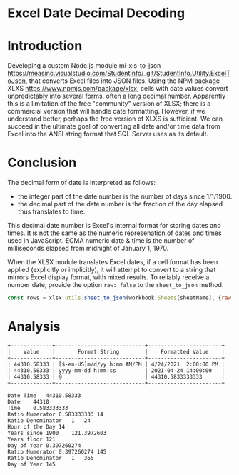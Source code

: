 Excel Date Decimal Decoding
===========================

# Introduction
Developing a custom Node.js module
mi-xls-to-json https://measinc.visualstudio.com/StudentInfo/_git/StudentInfo.Utility.ExcelToJson, 
that converts Excel files into JSON files.
Using the NPM package XLXS https://www.npmjs.com/package/xlsx,
cells with date values convert unpredictably into several forms, often a long decimal number.
Apparently this is a limitation of the free "community" version of XLSX;
there is a commercial version that will handle date formatting.
However, if we understand better, perhaps the free version of XLXS is sufficient. 
We can succeed in the ultimate goal of converting all date and/or time data from Excel into the ANSI string format that SQL Server uses as its default.

# Conclusion

The decimal form of date is interpreted as follows:
- the integer part of the date number is the number of days since 1/1/1900.
- the decimal part of the date number is the fraction of the day elapsed thus translates to time.

This decimal date number is Excel's internal format for storing dates and times. It is not the same as the numeric represenation of dates and times used in JavaScript. ECMA numeric date & time is the number of milliseconds elapsed from midnight of January 1, 1970. 

When the XLSX module translates Excel dates, if a cell format has been applied (explicitly or implicitly), it will attempt to convert to a string that mirrors Excel display format, with mixed results.
To reliably receive a number date, provide the option `raw: false` to the `sheet_to_json` method.

```javaScript
const rows = xlsx.utils.sheet_to_json(workbook.Sheets[sheetName], {raw: false});
```

# Analysis			

```
+-------------+----------------------------+-----------------------+
|    Value    |       Format String        |    Formatted Value    |
+-------------+----------------------------+-----------------------+
| 44310.58333 | [$-en-US]m/d/yy h:mm AM/PM | 4/24/2021  2:00:00 PM |
| 44310.58333 | yyyy-mm-dd h:mm:ss         | 2021-04-24 14:00:00   |
| 44310.58333 | @                          | 44310.5833333333      |
+-------------+----------------------------+-----------------------+

Date Time	44310.58333
Date	44310
Time	0.583333333
Ratio Numerator	0.583333333	14
Ratio Denominator	1	24
Hour of the Day	14
Years since 1900	121.3972603
Years floor	121
Day of Year	0.397260274
Ratio Numerator	0.397260274	145
Ratio Denominator	1	365
Day of Year	145

```
